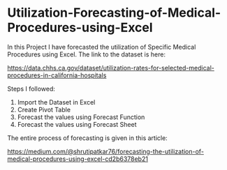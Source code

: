 # Utilization-Forecasting-of-Medical-Procedures-using-Excel
In this Project I have forecasted the utilization of Specific Medical Procedures using Excel. The link to the dataset is here:

https://data.chhs.ca.gov/dataset/utilization-rates-for-selected-medical-procedures-in-california-hospitals

Steps I followed:
1. Import the Dataset in Excel
2. Create Pivot Table
3. Forecast the values using Forecast Function
4. Forecast the values using Forecast Sheet

The entire process of forecasting is given in this article:

https://medium.com/@shrutipatkar76/forecasting-the-utilization-of-medical-procedures-using-excel-cd2b6378eb21
